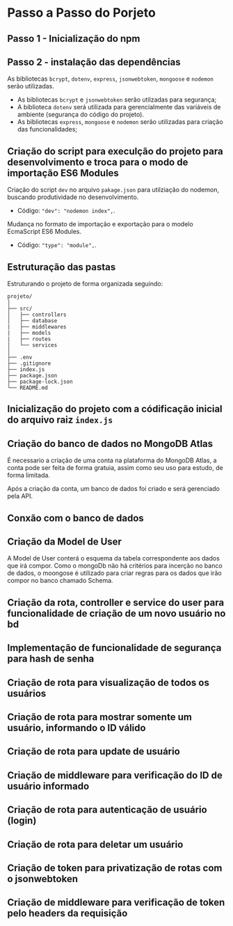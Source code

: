 # Passo a Passo do Porjeto

## Passo 1 - Inicialização do npm

## Passo 2 - instalação das dependências

As bibliotecas `bcrypt`, `dotenv`, `express`, `jsonwebtoken`, `mongoose` e `nodemon` serão utilizadas.

- As bibliotecas `bcrypt` e `jsonwebtoken` serão utilzadas para segurança;
- A biblioteca `dotenv` será utilizada para gerencialmente das variáveis de ambiente (segurança do código do projeto).
- As bibliotecas  `express`, `mongoose` e `nodemon` serão utilizadas para criação das funcionalidades;

## Criação do script para execulção do projeto para desenvolvimento e troca para o modo de importação ES6 Modules

Criação do script `dev` no arquivo `pakage.json` para utilziação do nodemon, buscando produtividade no desenvolvimento.

- Código: `"dev": "nodemon index",`.

Mudança no formato de importação e exportação para o modelo EcmaScript ES6 Modules.

- Código: `"type": "module",`.

## Estruturação das pastas

Estruturando o projeto de forma organizada seguindo:

~~~~text
projeto/
│   
├── src/
│   ├── controllers
│   ├── database
|   ├── middlewares
|   ├── models
|   ├── routes
│   └── services  
│
├── .env
├── .gitignore
├── index.js
├── package.json
├── package-lock.json
└── README.md
~~~~

## Inicialização do projeto com a códificação inicial do arquivo raiz `index.js`

## Criação do banco de dados no MongoDB Atlas

É necessario a criação de uma conta na plataforma do MongoDB Atlas, a conta pode ser feita de forma gratuia, assim como seu uso para estudo, de forma limitada.

Após a criação da conta, um banco de dados foi criado e será gerenciado pela API.

## Conxão com o banco de dados

## Criação da Model de User

A Model de User conterá o esquema da tabela correspondente aos dados que irá compor. Como o mongoDb não há critérios para incerção no banco de dados, o moongose é utilizado para criar regras para os dados que irão compor no banco chamado Schema.

## Criação da rota, controller e service do user para funcionalidade de criação de um novo usuário no bd

## Implementação de funcionalidade de segurança para hash de senha

## Criação de rota para visualização de todos os usuários

## Criação de rota para mostrar somente um usuário, informando o ID válido

## Criação de rota para update de usuário

## Criação de middleware para verificação do ID de usuário informado

## Criação de rota para autenticação de usuário (login)

## Criação de rota para deletar um usuário

## Criação de token para privatização de rotas com o jsonwebtoken

## Criação de middleware para verificação de token pelo headers da requisição